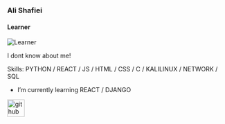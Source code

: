 ### Ali Shafiei
#### Learner
![Learner](http://m.gettywallpapers.com/wp-content/uploads/2020/09/Juice-Wrld-Wallpaper-Phone.png)

I dont know about me!

Skills: PYTHON / REACT / JS / HTML / CSS / C / KALILINUX / NETWORK / SQL

- I’m currently learning REACT / DJANGO 


[<img src='https://cdn.jsdelivr.net/npm/simple-icons@3.0.1/icons/github.svg' alt='github' height='40'>](https://github.com/969ali969)  
